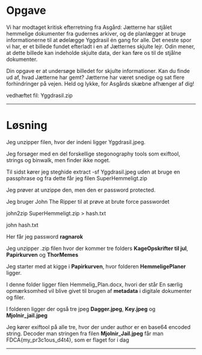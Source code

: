 # Opgave

Vi har modtaget kritisk efterretning fra Asgård: Jætterne har stjålet hemmelige dokumenter fra gudernes arkiver, og de planlægger at bruge informationerne til at ødelægge Yggdrasil én gang for alle. Det eneste spor vi har, er et billede fundet efterladt i en af Jætternes skjulte lejr. Odin mener, at dette billede kan indeholde skjulte data, der kan føre os til de stjålne dokumenter.

Din opgave er at undersøge billedet for skjulte informationer. Kan du finde ud af, hvad Jætterne har gemt? Jætterne har været snedige og sat flere forhindringer på vejen. Held og lykke, for Asgårds skæbne afhænger af dig!

vedhæftet fil: Yggdrasil.zip

---

# Løsning

Jeg unzipper filen, hvor der indeni ligger Yggdrasil.jpeg.

Jeg forsøger med en del forskellige stegonography tools som exiftool, strings og binwalk, men finder ikke noget.

Til sidst kører jeg steghide extract -sf Yggdrasil.jpeg uden at bruge en passphrase og fra dette får jeg filen SuperHemmeligt.zip

Jeg prøver at unzippe den, men den er password protected.

Jeg bruger John The Ripper til at prøve at brute force passwordet

john2zip SuperHemmeligt.zip > hash.txt

john hash.txt

Her får jeg password **ragnarok**

Jeg unzipper .zip filen hvor der kommer tre folders **KageOpskrifter til jul**, **Papirkurven** og **ThorMemes**

Jeg starter med at kigge i **Papirkurven**, hvor folderen **HemmeligePlaner** ligger.

I denne folder ligger filen Hemmelig_Plan.docx, hvori der står En særlig opmærksomhed vil blive givet til brugen af **metadata** i digitale dokumenter og filer.

I folderen ligger der også tre jpeg **Dagger.jpeg**, **Key.jpeg** og **Mjolnir_jail.jpeg**

Jeg kører exiftool på alle tre, hvor der under author er en base64 encoded string. Decoder man stringen fra filen **Mjolnir_Jail.jpeg** får man FDCA{my_pr3c1ous_d4t4}, som er flaget for i dag



---
